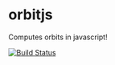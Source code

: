 orbitjs
=======

Computes orbits in javascript!

[![Build Status](https://travis-ci.org/shuhaowu/orbitjs.svg)](https://travis-ci.org/shuhaowu/orbitjs)
